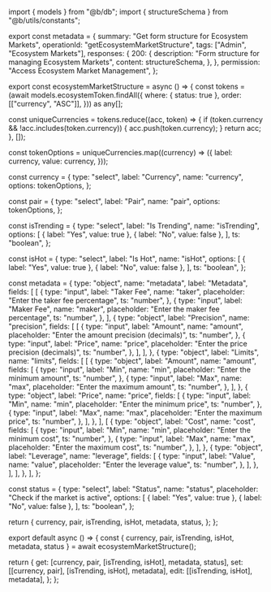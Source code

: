 import { models } from "@b/db";
import { structureSchema } from "@b/utils/constants";

export const metadata = {
  summary: "Get form structure for Ecosystem Markets",
  operationId: "getEcosystemMarketStructure",
  tags: ["Admin", "Ecosystem Markets"],
  responses: {
    200: {
      description: "Form structure for managing Ecosystem Markets",
      content: structureSchema,
    },
  },
  permission: "Access Ecosystem Market Management",
};

export const ecosystemMarketStructure = async () => {
  const tokens = (await models.ecosystemToken.findAll({
    where: { status: true },
    order: [["currency", "ASC"]],
  })) as any[];

  const uniqueCurrencies = tokens.reduce((acc, token) => {
    if (token.currency && !acc.includes(token.currency)) {
      acc.push(token.currency);
    }
    return acc;
  }, []);

  const tokenOptions = uniqueCurrencies.map((currency) => ({
    label: currency,
    value: currency,
  }));

  const currency = {
    type: "select",
    label: "Currency",
    name: "currency",
    options: tokenOptions,
  };

  const pair = {
    type: "select",
    label: "Pair",
    name: "pair",
    options: tokenOptions,
  };

  const isTrending = {
    type: "select",
    label: "Is Trending",
    name: "isTrending",
    options: [
      { label: "Yes", value: true },
      { label: "No", value: false },
    ],
    ts: "boolean",
  };

  const isHot = {
    type: "select",
    label: "Is Hot",
    name: "isHot",
    options: [
      { label: "Yes", value: true },
      { label: "No", value: false },
    ],
    ts: "boolean",
  };

  const metadata = {
    type: "object",
    name: "metadata",
    label: "Metadata",
    fields: [
      [
        {
          type: "input",
          label: "Taker Fee",
          name: "taker",
          placeholder: "Enter the taker fee percentage",
          ts: "number",
        },
        {
          type: "input",
          label: "Maker Fee",
          name: "maker",
          placeholder: "Enter the maker fee percentage",
          ts: "number",
        },
      ],
      {
        type: "object",
        label: "Precision",
        name: "precision",
        fields: [
          [
            {
              type: "input",
              label: "Amount",
              name: "amount",
              placeholder: "Enter the amount precision (decimals)",
              ts: "number",
            },
            {
              type: "input",
              label: "Price",
              name: "price",
              placeholder: "Enter the price precision (decimals)",
              ts: "number",
            },
          ],
        ],
      },
      {
        type: "object",
        label: "Limits",
        name: "limits",
        fields: [
          [
            {
              type: "object",
              label: "Amount",
              name: "amount",
              fields: [
                {
                  type: "input",
                  label: "Min",
                  name: "min",
                  placeholder: "Enter the minimum amount",
                  ts: "number",
                },
                {
                  type: "input",
                  label: "Max",
                  name: "max",
                  placeholder: "Enter the maximum amount",
                  ts: "number",
                },
              ],
            },
            {
              type: "object",
              label: "Price",
              name: "price",
              fields: [
                {
                  type: "input",
                  label: "Min",
                  name: "min",
                  placeholder: "Enter the minimum price",
                  ts: "number",
                },
                {
                  type: "input",
                  label: "Max",
                  name: "max",
                  placeholder: "Enter the maximum price",
                  ts: "number",
                },
              ],
            },
          ],
          [
            {
              type: "object",
              label: "Cost",
              name: "cost",
              fields: [
                {
                  type: "input",
                  label: "Min",
                  name: "min",
                  placeholder: "Enter the minimum cost",
                  ts: "number",
                },
                {
                  type: "input",
                  label: "Max",
                  name: "max",
                  placeholder: "Enter the maximum cost",
                  ts: "number",
                },
              ],
            },
            {
              type: "object",
              label: "Leverage",
              name: "leverage",
              fields: [
                {
                  type: "input",
                  label: "Value",
                  name: "value",
                  placeholder: "Enter the leverage value",
                  ts: "number",
                },
              ],
            },
          ],
        ],
      },
    ],
  };

  const status = {
    type: "select",
    label: "Status",
    name: "status",
    placeholder: "Check if the market is active",
    options: [
      { label: "Yes", value: true },
      { label: "No", value: false },
    ],
    ts: "boolean",
  };

  return {
    currency,
    pair,
    isTrending,
    isHot,
    metadata,
    status,
  };
};

export default async () => {
  const { currency, pair, isTrending, isHot, metadata, status } =
    await ecosystemMarketStructure();

  return {
    get: [currency, pair, [isTrending, isHot], metadata, status],
    set: [[currency, pair], [isTrending, isHot], metadata],
    edit: [[isTrending, isHot], metadata],
  };
};
